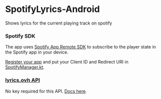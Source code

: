 # SpotifyLyrics-Android
Shows lyrics for the current playing track on spotify

### Spotify SDK
The app uses [Spotify App Remote SDK](https://developer.spotify.com/documentation/android/) to subscribe to the player state in the Spotify app in your device.

[Register your app](https://developer.spotify.com/documentation/android/quick-start/#register-your-app) and put your Client ID and Redirect URI in [SpotifyManager.kt](app/src/main/java/com/se7en/spotifylyrics/ui/SpotifyManager.kt).

### [lyrics.ovh API](https://lyrics.ovh/)
No key required for this API. [Docs here](https://lyricsovh.docs.apiary.io/#).
